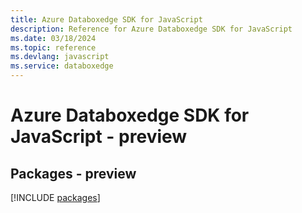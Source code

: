 ```yaml
---
title: Azure Databoxedge SDK for JavaScript
description: Reference for Azure Databoxedge SDK for JavaScript
ms.date: 03/18/2024
ms.topic: reference
ms.devlang: javascript
ms.service: databoxedge
---
```

# Azure Databoxedge SDK for JavaScript - preview
## Packages - preview
[!INCLUDE [packages](databoxedge-index.md)]